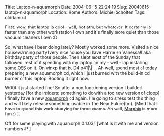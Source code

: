 Title: Laptop-n-aquamorph
Date: 2004-06-15 22:24:19
Slug: 20040615-laptop-n-aquamorph
Location: Home
Authors: Michiel Scholten
Tags: olddammit

<p>First: wow, that laptop is cool - well, hot atm, but whatever. It certainly is faster than any other workstation I own and it's finally more quiet than those vacuum cleaners I own :D</p>
<p>So, what have I been doing lately? Mostly worked some more. Visited a nice housewarming party [very nice house you have Harrie en Vanessa!] aka birthday party of those people. Then slept most of the Sunday that followed, rest of it spending with my laptop on my - well - lap installing some <acronym title="Open Source Software">OSS</acronym> on it. On winxp that is. D4 p41|\| ... Ah well, spend most of today preparing a new aquamorph cd, which I just burned with the build-in cd burner of this laptop. Booting it right now.</p>
<p>W00t it just started fine! So after a non functioning version I builded yesterday [for the insiders: something to do with a too new version of cloop] I finally have a new <a href="/?section=linux&amp;page=aquamorph">aquamorph</a> cd again. I'm going to stress test this thing and will likely release something usable in The Near Future(tm). [Mind that I have to spend this work studying for three exams. Ah well, <a href="http://www.morphix.org/">Morphix</a> is more fun :) ].</p>
<p>Off for some playing with aquamorph 0.1.03.1 [what is it with me and version numbers :P ]</p>